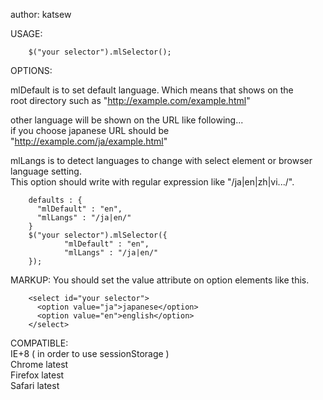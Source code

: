 author: katsew

USAGE:  
```
	$("your selector").mlSelector();
```
OPTIONS:  

mlDefault is to set default language. Which means that shows on the  
root directory such as "http://example.com/example.html"  

other language will be shown on the URL like following...  
if you choose japanese URL should be "http://example.com/ja/example.html"


mlLangs is to detect languages to change with select element or browser language setting.  
This option should write with regular expression like "/ja|en|zh|vi.../".

```
	defaults : {
	  "mlDefault" : "en",
	  "mlLangs" : "/ja|en/"
	}
	$("your selector").mlSelector({
			"mlDefault" : "en",
			"mlLangs" : "/ja|en/"
	});
```

MARKUP:
You should set the value attribute on option elements like this.
```
	<select id="your selector">
	  <option value="ja">japanese</option>
	  <option value="en">english</option>
	</select>
```



COMPATIBLE:  
IE+8 ( in order to use sessionStorage )  
Chrome latest  
Firefox latest  
Safari latest  
